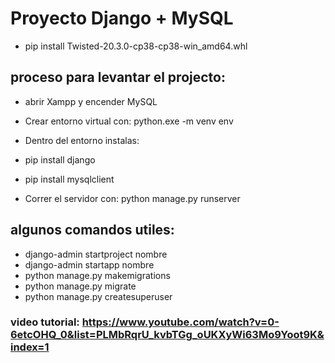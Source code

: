 # Proyecto Django + MySQL

* pip install Twisted-20.3.0-cp38-cp38-win_amd64.whl

## proceso para levantar el projecto:

* abrir Xampp y encender MySQL
* Crear entorno virtual con: python.exe -m venv env
* Dentro del entorno instalas:
* pip install django
* pip install mysqlclient

* Correr el servidor con: python manage.py runserver

## algunos comandos utiles: 

* django-admin startproject nombre
* django-admin startapp nombre
* python manage.py makemigrations
* python manage.py migrate
* python manage.py createsuperuser

### video tutorial: https://www.youtube.com/watch?v=0-6etcOHQ_0&list=PLMbRqrU_kvbTGg_oUKXyWi63Mo9Yoot9K&index=1